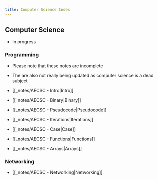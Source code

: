 ```yaml
---
title: Computer Science Index
---
```


## Computer Science
- In progress

### Programming
- Please note that these notes are incomplete
- The are also not really being updated as computer science is a dead subject

- [[_notes/AECSC - Intro|Intro]]
- [[_notes/AECSC - Binary|Binary]]
- [[_notes/AECSC - Pseudocode|Pseudocode]]
- [[_notes/AECSC - Iterations|Iterations]]
- [[_notes/AECSC - Case|Case]]
- [[_notes/AECSC - Functions|Functions]]
- [[_notes/AECSC - Arrays|Arrays]]


### Networking
- [[_notes/AECSC - Networking|Networking]]




